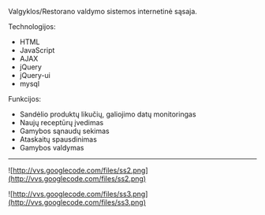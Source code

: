 Valgyklos/Restorano valdymo sistemos internetinė sąsaja.

Technologijos:
  * HTML
  * JavaScript
  * AJAX
  * jQuery
  * jQuery-ui
  * mysql

Funkcijos:
  * Sandėlio produktų likučių, galiojimo datų monitoringas
  * Naujų receptūrų įvedimas
  * Gamybos sąnaudų sekimas
  * Ataskaitų spausdinimas
  * Gamybos valdymas


---


![http://vvs.googlecode.com/files/ss2.png](http://vvs.googlecode.com/files/ss2.png)

![http://vvs.googlecode.com/files/ss3.png](http://vvs.googlecode.com/files/ss3.png)